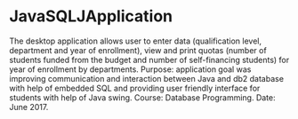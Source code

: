 # JavaSQLJApplication
The desktop application allows user to enter data (qualification level, department and year of enrollment), view and print quotas (number of students funded from the budget and number of self-financing students) for year of enrollment by departments.
Purpose: application goal was improving communication and interaction between Java and db2 database with help of embedded SQL and providing user friendly interface for students with help of Java swing. Course: Database Programming. Date: June 2017.
